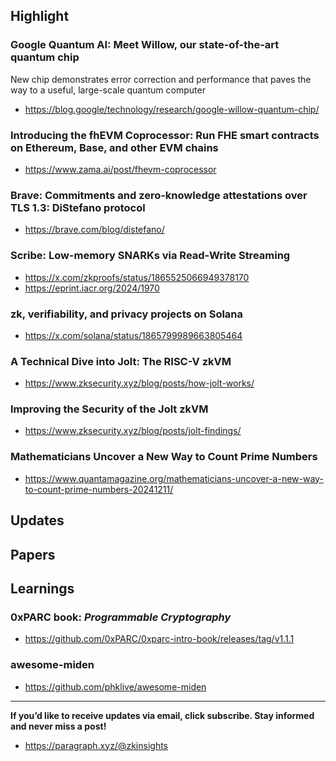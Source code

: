 ## Highlight
### Google Quantum AI: Meet Willow, our state-of-the-art quantum chip
New chip demonstrates error correction and performance that paves the way to a useful, large-scale quantum computer
- <https://blog.google/technology/research/google-willow-quantum-chip/>
### Introducing the fhEVM Coprocessor: Run FHE smart contracts on Ethereum, Base, and other EVM chains
- <https://www.zama.ai/post/fhevm-coprocessor>
### Brave: Commitments and zero-knowledge attestations over TLS 1.3: DiStefano protocol
- <https://brave.com/blog/distefano/>
### Scribe: Low-memory SNARKs via Read-Write Streaming
- <https://x.com/zkproofs/status/1865525066949378170>
- <https://eprint.iacr.org/2024/1970>

### zk, verifiability, and privacy projects on Solana
- <https://x.com/solana/status/1865799989663805464>

### A Technical Dive into Jolt: The RISC-V zkVM
- <https://www.zksecurity.xyz/blog/posts/how-jolt-works/>
### Improving the Security of the Jolt zkVM
- <https://www.zksecurity.xyz/blog/posts/jolt-findings/>

### Mathematicians Uncover a New Way to Count Prime Numbers
- <https://www.quantamagazine.org/mathematicians-uncover-a-new-way-to-count-prime-numbers-20241211/>
  
## Updates

## Papers

## Learnings
### 0xPARC book: *Programmable Cryptography*
- <https://github.com/0xPARC/0xparc-intro-book/releases/tag/v1.1.1>
### awesome-miden
- <https://github.com/phklive/awesome-miden>


---
**If you’d like to receive updates via email, click subscribe. Stay informed and never miss a post!**

- <https://paragraph.xyz/@zkinsights>
